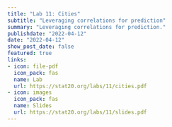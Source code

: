 ```yaml
---
title: "Lab 11: Cities"
subtitle: "Leveraging correlations for prediction"
summary: "Leveraging correlations for prediction."
publishdate: "2022-04-12"
date: "2022-04-12"
show_post_date: false
featured: true
links:
- icon: file-pdf
  icon_pack: fas
  name: Lab
  url: https://stat20.org/labs/11/cities.pdf
- icon: images
  icon_pack: fas
  name: Slides
  url: https://stat20.org/labs/11/slides.pdf
---
```

